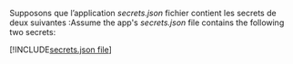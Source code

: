 <span data-ttu-id="25813-101">Supposons que l’application *secrets.json* fichier contient les secrets de deux suivantes :</span><span class="sxs-lookup"><span data-stu-id="25813-101">Assume the app's *secrets.json* file contains the following two secrets:</span></span>

[!INCLUDE[secrets.json file](secrets-json-file.md)]
